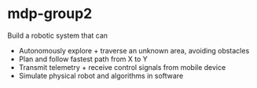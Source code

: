 # mdp-group2

Build a robotic system that can
- Autonomously explore + traverse an unknown area, avoiding obstacles
- Plan and follow fastest path from X to Y
- Transmit telemetry + receive control signals from mobile device
- Simulate physical robot and algorithms in software
